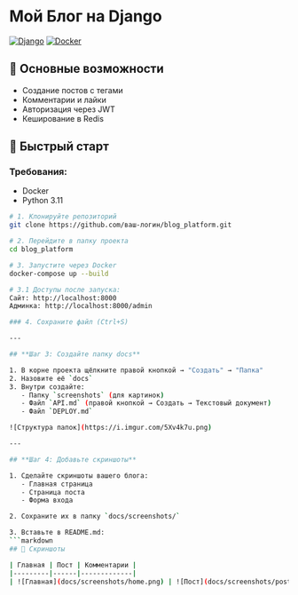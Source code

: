 # Мой Блог на Django

[![Django](https://img.shields.io/badge/Django-5.2-green)](https://www.djangoproject.com)
[![Docker](https://img.shields.io/badge/Docker-OK-blue)](https://www.docker.com)

## 📌 Основные возможности
- Создание постов с тегами
- Комментарии и лайки
- Авторизация через JWT
- Кеширование в Redis

## 🚀 Быстрый старт

### Требования:
- Docker
- Python 3.11

```bash
# 1. Клонируйте репозиторий
git clone https://github.com/ваш-логин/blog_platform.git

# 2. Перейдите в папку проекта
cd blog_platform

# 3. Запустите через Docker
docker-compose up --build

# 3.1 Доступы после запуска:
Сайт: http://localhost:8000
Админка: http://localhost:8000/admin

### 4. Сохраните файл (Ctrl+S)

---

## **Шаг 3: Создайте папку docs**

1. В корне проекта щёлкните правой кнопкой → "Создать" → "Папка"
2. Назовите её `docs`
3. Внутри создайте:
   - Папку `screenshots` (для картинок)
   - Файл `API.md` (правой кнопкой → Создать → Текстовый документ)
   - Файл `DEPLOY.md`

![Структура папок](https://i.imgur.com/5Xv4k7u.png)

---

## **Шаг 4: Добавьте скриншоты**

1. Сделайте скриншоты вашего блога:
   - Главная страница
   - Страница поста
   - Форма входа

2. Сохраните их в папку `docs/screenshots/`

3. Вставьте в README.md:
```markdown
## 📸 Скриншоты

| Главная | Пост | Комментарии |
|---------|------|-------------|
| ![Главная](docs/screenshots/home.png) | ![Пост](docs/screenshots/post.png) | ![Комменты](docs/screenshots/comments.png) |
